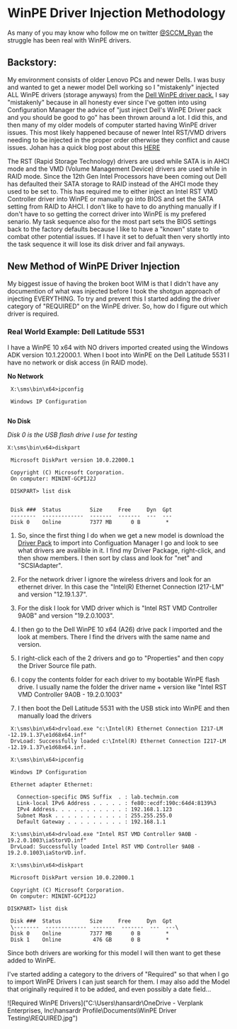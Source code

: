 # WinPE Driver Injection Methodology

As many of you may know who follow me on twitter [@SCCM_Ryan](https://twitter.com/SCCM_Ryan) the struggle has been real with WinPE drivers.

## Backstory:
My environment consists of older Lenovo PCs and newer Dells. I was busy and wanted to get a newer model Dell working so I "mistakenly" injected ALL WinPE drivers (storage anyways) from the [Dell WinPE driver pack.](https://www.dell.com/support/kbdoc/000107478/dell-command-deploy-winpe-driver-packs) I say "mistakenly" because in all honesty ever since I've gotten into using Configuration Manager the advice of "just inject Dell's WinPE Driver pack and you should be good to go" has been thrown around a lot. I did this, and then many of my older models of computer started having WinPE driver issues. This most likely happened because of newer Intel RST/VMD drivers needing to be injected in the proper order otherwise they conflict and cause issues. Johan has a quick blog post about this [HERE](https://www.deploymentresearch.com/back-to-basics-driver-installation-order-in-winpe-matters/) 

The RST (Rapid Storage Technology) drivers are used while SATA is in AHCI mode and the VMD (Volume Management Device) drivers are used while in RAID mode. Since the 12th Gen Intel Processors have been coming out Dell has defaulted their SATA storage to RAID instead of the AHCI mode they used to be set to. This has required me to either inject an Intel RST VMD Controller driver into WinPE or manually go into BIOS and set the SATA setting from RAID to AHCI. I don't like to have to do anything manually if I don't have to so getting the correct driver into WinPE is my prefered senario. My task sequence also for the most part sets the BIOS settings back to the factory defaults because I like to have a "known" state to combat other potential issues. If I have it set to defualt then very shortly into the task sequence it will lose its disk driver and fail anyways.

## New Method of WinPE Driver Injection
My biggest issue of having the broken boot WIM is that I didn't have any documention of what was injected before I took the shotgun approach of injecting EVERYTHING. To try and prevent this I started adding the driver category of "REQUIRED" on the WinPE driver. So, how do I figure out which driver is required.

### Real World Example: Dell Latitude 5531
I have a WinPE 10 x64 with NO drivers imported created using the Windows ADK version 10.1.22000.1. When I boot into WinPE on the Dell Latitude 5531 I have no network or disk access (in RAID mode).

**No Network**
```
 X:\sms\bin\x64>ipconfig

 Windows IP Configuration
 
 ```

**No Disk**

*Disk 0 is the USB flash drive I use for testing*

```
X:\sms\bin\x64>diskpart

 Microsoft DiskPart version 10.0.22000.1

 Copyright (C) Microsoft Corporation.
 On computer: MININT-GCPIJ2J

 DISKPART> list disk


 Disk ###  Status         Size     Free     Dyn  Gpt
 --------  -------------  -------  -------  ---  ---
 Disk 0    Online         7377 MB      0 B        * 
 ```

1. So, since the first thing I do when we get a new model is download the [Driver Pack](https://www.dell.com/support/kbdoc/en-us/000198974/latitude-5531-windows-10-driver-pack) to import into Configuation Manager I go and look to see what drivers are availible in it. I find my Driver Package, right-click, and then show members. I then sort by class and look for "net" and "SCSIAdapter".

2. For the network driver I ignore the wireless drivers and look for an ethernet driver. In this case the "Intel(R) Ethernet Connection I217-LM" and version "12.19.1.37".

3. For the disk I look for VMD driver which is "Intel RST VMD Controller 9A0B" and version "19.2.0.1003".

4. I then go to the Dell WinPE 10 x64 (A26) drive pack I imported and the look at members. There I find the drivers with the same name and version.

5. I right-click each of the 2 drivers and go to "Properties" and then copy the Driver Source file path.

6. I copy the contents folder for each driver to my bootable WinPE flash drive. I usually name the folder the driver name + version like "Intel RST VMD Controller 9A0B - 19.2.0.1003"

7. I then boot the Dell Latitude 5531 with the USB stick into WinPE and then manually load the drivers

```
 X:\sms\bin\x64>drvload.exe "c:\Intel(R) Ethernet Connection I217-LM -12.19.1.37\e1d68x64.inf"
 DrvLoad: Successfully loaded c:\Intel(R) Ethernet Connection I217-LM -12.19.1.37\e1d68x64.inf.

 X:\sms\bin\x64>ipconfig

 Windows IP Configuration

 Ethernet adapter Ethernet:

   Connection-specific DNS Suffix  . : lab.techmin.com
   Link-local IPv6 Address . . . . . : fe80::ecdf:190c:64d4:8139%3
   IPv4 Address. . . . . . . . . . . : 192.168.1.123
   Subnet Mask . . . . . . . . . . . : 255.255.255.0
   Default Gateway . . . . . . . . . : 192.168.1.1

 X:\sms\bin\x64>drvload.exe "Intel RST VMD Controller 9A0B - 19.2.0.1003\iaStorVD.inf"
 DrvLoad: Successfully loaded Intel RST VMD Controller 9A0B - 19.2.0.1003\iaStorVD.inf.

 X:\sms\bin\x64>diskpart

 Microsoft DiskPart version 10.0.22000.1

 Copyright (C) Microsoft Corporation.
 On computer: MININT-GCPIJ2J

DISKPART> list disk

 Disk ###  Status         Size     Free     Dyn  Gpt
 \--------  -------------  -------  -------  ---  ---\
 Disk 0    Online         7377 MB      0 B        *
 Disk 1    Online          476 GB      0 B        * 
```

Since both drivers are working for this model I will then want to get these added to WinPE.

I've started adding a category to the drivers of "Required" so that when I go to import WinPE Drivers I can just search for them. I may also add the Model that originally required it to be added, and even possibly a date field... 

![Required WinPE Drivers]("C:\Users\hansardr\OneDrive - Verplank Enterprises, Inc\hansardr Profile\Documents\WinPE Driver Testing\REQUIRED.jpg")


